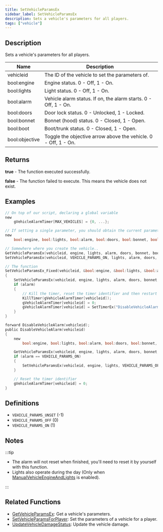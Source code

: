 ```yaml
---
title: SetVehicleParamsEx
sidebar_label: SetVehicleParamsEx
description: Sets a vehicle's parameters for all players.
tags: ["vehicle"]
---
```


## Description

Sets a vehicle's parameters for all players.

| Name           | Description                                                     |
| -------------- | --------------------------------------------------------------- |
| vehicleid      | The ID of the vehicle to set the parameters of.                 |
| bool:engine    | Engine status. 0 - Off, 1 - On.                                 |
| bool:lights    | Light status. 0 - Off, 1 - On.                                  |
| bool:alarm     | Vehicle alarm status. If on, the alarm starts. 0 - Off, 1 - On. |
| bool:doors     | Door lock status. 0 - Unlocked, 1 - Locked.                     |
| bool:bonnet    | Bonnet (hood) status. 0 - Closed, 1 - Open.                     |
| bool:boot      | Boot/trunk status. 0 - Closed, 1 - Open.                        |
| bool:objective | Toggle the objective arrow above the vehicle. 0 - Off, 1 - On.  |

## Returns

**true** - The function executed successfully.

**false** - The function failed to execute. This means the vehicle does not exist.

## Examples

```c
// On top of our script, declaring a global variable
new
    gVehicleAlarmTimer[MAX_VEHICLES] = {0, ...};

// If setting a single parameter, you should obtain the current parameters so they aren't ALL changed
new
    bool:engine, bool:lights, bool:alarm, bool:doors, bool:bonnet, bool:boot, bool:objective;

// Somewhere where you create the vehicle..
GetVehicleParamsEx(vehicleid, engine, lights, alarm, doors, bonnet, boot, objective);
SetVehicleParamsEx(vehicleid, VEHICLE_PARAMS_ON, lights, alarm, doors, bonnet, boot, objective); // ONLY the engine param was changed to VEHICLE_PARAMS_ON (1)

// The function
SetVehicleParamsEx_Fixed(vehicleid, &bool:engine, &bool:lights, &bool:alarm, &bool:doors, &bool:bonnet, &bool:boot, &bool:objective)
{
    SetVehicleParamsEx(vehicleid, engine, lights, alarm, doors, bonnet, boot, objective);
    if (alarm)
    {
        // Kill the timer, reset the timer identifier and then restart it if it was already running
        KillTimer(gVehicleAlarmTimer[vehicleid]);
        gVehicleAlarmTimer[vehicleid] = 0;
        gVehicleAlarmTimer[vehicleid] = SetTimerEx("DisableVehicleAlarm", 20000, false, "d", vehicleid);
    }
}

forward DisableVehicleAlarm(vehicleid);
public DisableVehicleAlarm(vehicleid)
{
    new
        bool:engine, bool:lights, bool:alarm, bool:doors, bool:bonnet, bool:boot, bool:objective;

    GetVehicleParamsEx(vehicleid, engine, lights, alarm, doors, bonnet, boot, objective);
    if (alarm == VEHICLE_PARAMS_ON)
    {
        SetVehicleParamsEx(vehicleid, engine, lights, VEHICLE_PARAMS_OFF, doors, bonnet, boot, objective);
    }

    // Reset the timer identifier
    gVehicleAlarmTimer[vehicleid] = 0;
}
```

## Definitions

- `VEHICLE_PARAMS_UNSET` (-1)
- `VEHICLE_PARAMS_OFF` (0)
- `VEHICLE_PARAMS_ON` (1)

## Notes

:::tip

- The alarm will not reset when finished, you'll need to reset it by yourself with this function.
- Lights also operate during the day (Only when [ManualVehicleEngineAndLights](ManualVehicleEngineAndLights) is enabled).

:::

## Related Functions

- [GetVehicleParamsEx](GetVehicleParamsEx): Get a vehicle's parameters.
- [SetVehicleParamsForPlayer](SetVehicleParamsForPlayer): Set the parameters of a vehicle for a player.
- [UpdateVehicleDamageStatus](UpdateVehicleDamageStatus): Update the vehicle damage.
